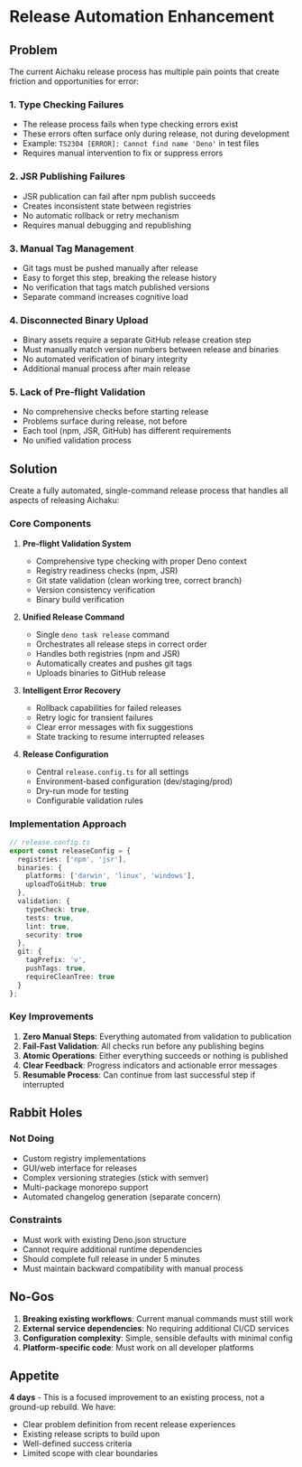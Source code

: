 # Release Automation Enhancement

## Problem

The current Aichaku release process has multiple pain points that create friction and opportunities for error:

### 1. Type Checking Failures
- The release process fails when type checking errors exist
- These errors often surface only during release, not during development
- Example: `TS2304 [ERROR]: Cannot find name 'Deno'` in test files
- Requires manual intervention to fix or suppress errors

### 2. JSR Publishing Failures
- JSR publication can fail after npm publish succeeds
- Creates inconsistent state between registries
- No automatic rollback or retry mechanism
- Requires manual debugging and republishing

### 3. Manual Tag Management
- Git tags must be pushed manually after release
- Easy to forget this step, breaking the release history
- No verification that tags match published versions
- Separate command increases cognitive load

### 4. Disconnected Binary Upload
- Binary assets require a separate GitHub release creation step
- Must manually match version numbers between release and binaries
- No automated verification of binary integrity
- Additional manual process after main release

### 5. Lack of Pre-flight Validation
- No comprehensive checks before starting release
- Problems surface during release, not before
- Each tool (npm, JSR, GitHub) has different requirements
- No unified validation process

## Solution

Create a fully automated, single-command release process that handles all aspects of releasing Aichaku:

### Core Components

1. **Pre-flight Validation System**
   - Comprehensive type checking with proper Deno context
   - Registry readiness checks (npm, JSR)
   - Git state validation (clean working tree, correct branch)
   - Version consistency verification
   - Binary build verification

2. **Unified Release Command**
   - Single `deno task release` command
   - Orchestrates all release steps in correct order
   - Handles both registries (npm and JSR)
   - Automatically creates and pushes git tags
   - Uploads binaries to GitHub release

3. **Intelligent Error Recovery**
   - Rollback capabilities for failed releases
   - Retry logic for transient failures
   - Clear error messages with fix suggestions
   - State tracking to resume interrupted releases

4. **Release Configuration**
   - Central `release.config.ts` for all settings
   - Environment-based configuration (dev/staging/prod)
   - Dry-run mode for testing
   - Configurable validation rules

### Implementation Approach

```typescript
// release.config.ts
export const releaseConfig = {
  registries: ['npm', 'jsr'],
  binaries: {
    platforms: ['darwin', 'linux', 'windows'],
    uploadToGitHub: true
  },
  validation: {
    typeCheck: true,
    tests: true,
    lint: true,
    security: true
  },
  git: {
    tagPrefix: 'v',
    pushTags: true,
    requireCleanTree: true
  }
};
```

### Key Improvements

1. **Zero Manual Steps**: Everything automated from validation to publication
2. **Fail-Fast Validation**: All checks run before any publishing begins
3. **Atomic Operations**: Either everything succeeds or nothing is published
4. **Clear Feedback**: Progress indicators and actionable error messages
5. **Resumable Process**: Can continue from last successful step if interrupted

## Rabbit Holes

### Not Doing
- Custom registry implementations
- GUI/web interface for releases
- Complex versioning strategies (stick with semver)
- Multi-package monorepo support
- Automated changelog generation (separate concern)

### Constraints
- Must work with existing Deno.json structure
- Cannot require additional runtime dependencies
- Should complete full release in under 5 minutes
- Must maintain backward compatibility with manual process

## No-Gos

1. **Breaking existing workflows**: Current manual commands must still work
2. **External service dependencies**: No requiring additional CI/CD services
3. **Configuration complexity**: Simple, sensible defaults with minimal config
4. **Platform-specific code**: Must work on all developer platforms

## Appetite

**4 days** - This is a focused improvement to an existing process, not a ground-up rebuild. We have:
- Clear problem definition from recent release experiences
- Existing release scripts to build upon
- Well-defined success criteria
- Limited scope with clear boundaries